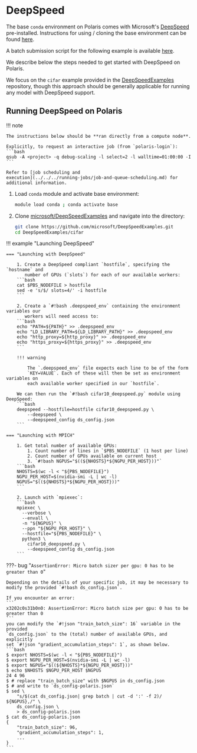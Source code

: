 # DeepSpeed

The base `conda` environment on Polaris comes with Microsoft's
[DeepSpeed](https://github.com/microsoft/DeepSpeed) pre-installed. Instructions
for using / cloning the base environment can be found [here](../python.md).

A batch submission script for the following example is available
[here](https://github.com/argonne-lcf/GettingStarted/tree/master/DataScience/DeepSpeed).

We describe below the steps needed to get started with DeepSpeed on Polaris.

We focus on the `cifar` example provided in the
[DeepSpeedExamples](https://github.com/microsoft/DeepSpeedExamples) repository,
though this approach should be generally applicable for running any model with
DeepSpeed support.

## Running DeepSpeed on Polaris

!!! note

    The instructions below should be **ran directly from a compute node**.

    Explicitly, to request an interactive job (from `polaris-login`):
    ```bash
    qsub -A <project> -q debug-scaling -l select=2 -l walltime=01:00:00 -I
    ```

    Refer to [job scheduling and
    execution](../../../running-jobs/job-and-queue-scheduling.md) for
    additional information.


1. Load `conda` module and activate base environment:
    ```bash
    module load conda ; conda activate base
    ```

2. Clone
   [microsoft/DeepSpeedExamples](https://github.com/microsoft/DeepSpeedExamples)
   and navigate into the directory:
    ```bash
    git clone https://github.com/microsoft/DeepSpeedExamples.git
    cd DeepSpeedExamples/cifar
    ```


!!! example "Launching DeepSpeed"

    === "Launching with DeepSpeed"

        1. Create a DeepSpeed compliant `hostfile`, specifying the `hostname` and
           number of GPUs (`slots`) for each of our available workers:
        ```bash
        cat $PBS_NODEFILE > hostfile
        sed -e 's/$/ slots=4/' -i hostfile
        ```

        2. Create a `#!bash .deepspeed_env` containing the environment variables our
           workers will need access to:
        ```bash
        echo "PATH=${PATH}" >> .deepspeed_env
        echo "LD_LIBRARY_PATH=${LD_LIBRARY_PATH}" >> .deepspeed_env
        echo "http_proxy=${http_proxy}" >> .deepspeed_env
        echo "https_proxy=${https_proxy}" >> .deepspeed_env
        ```

        !!! warning

            The `.deepspeed_env` file expects each line to be of the form
            `KEY=VALUE`. Each of these will then be set as environment variables on
            each available worker specified in our `hostfile`.

        We can then run the `#!bash cifar10_deepspeed.py` module using DeepSpeed:
        ```bash
        deepspeed --hostfile=hostfile cifar10_deepspeed.py \
            --deepspeed \
            --deepspeed_config ds_config.json
        ```

    === "Launching with MPICH"

        1. Get total number of available GPUs:
            1. Count number of lines in `$PBS_NODEFILE` (1 host per line)
            2. Count number of GPUs available on current host
            3. `#!bash NGPUS="$((${NHOSTS}*${NGPU_PER_HOST}))"`
        ```bash
        NHOSTS=$(wc -l < "${PBS_NODEFILE}")
        NGPU_PER_HOST=$(nvidia-smi -L | wc -l)
        NGPUS="$((${NHOSTS}*${NGPU_PER_HOST}))"
        ```

        2. Launch with `mpiexec`:
        ```bash
        mpiexec \
          --verbose \
          --envall \
          -n "${NGPUS}" \
          --ppn "${NGPU_PER_HOST}" \
          --hostfile="${PBS_NODEFILE}" \
          python3 \
            cifar10_deepspeed.py \
            --deepspeed_config ds_config.json
        ```

???- bug "`AssertionError: Micro batch sizer per gpu: 0 has to be greater than 0`"

    Depending on the details of your specific job, it may be necessary to
    modify the provided `#!bash ds_config.json`.

    If you encounter an error:
    ```
    x3202c0s31b0n0: AssertionError: Micro batch size per gpu: 0 has to be greater than 0
    ```
    you can modify the `#!json "train_batch_size": 16` variable in the provided
    `ds_config.json` to the (total) number of available GPUs, and explicitly
    set `#!json "gradient_accumulation_steps": 1`, as shown below.
    ```bash
    $ export NHOSTS=$(wc -l < "${PBS_NODEFILE}")
    $ export NGPU_PER_HOST=$(nvidia-smi -L | wc -l)
    $ export NGPUS="$((${NHOSTS}*${NGPU_PER_HOST}))"
    $ echo $NHOSTS $NGPU_PER_HOST $NGPUS
    24 4 96
    $ # replace "train_batch_size" with $NGPUS in ds_config.json
    $ # and write to `ds_config-polaris.json`
    $ sed \
        "s/$(cat ds_config.json| grep batch | cut -d ':' -f 2)/ ${NGPUS},/" \
        ds_config.json \
        > ds_config-polaris.json
    $ cat ds_config-polaris.json
    {
        "train_batch_size": 96,
        "gradient_accumulation_steps": 1,
        ...
    }
    ```
